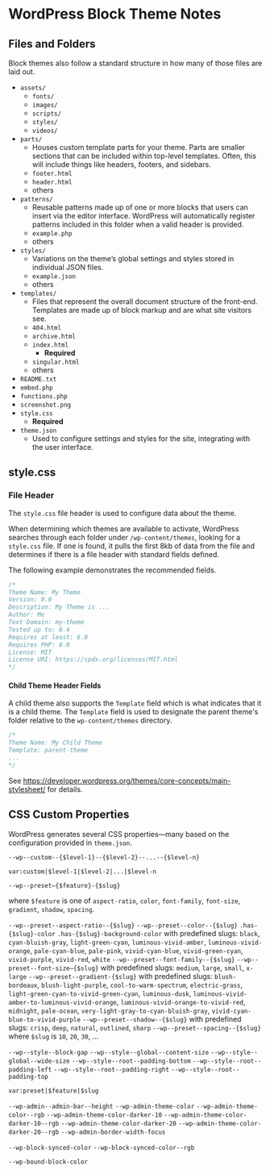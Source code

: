 # WordPress Block Theme Notes

## Files and Folders

Block themes also follow a standard structure in how many of those files are laid out.

- `assets/`
  + `fonts/`
  + `images/`
  + `scripts/`
  + `styles/`
  + `videos/`
- `parts/`
  + Houses custom template parts for your theme. Parts are smaller sections that can be included within top-level templates. Often, this will include things like headers, footers, and sidebars.
  + `footer.html`
  + `header.html`
  + others
- `patterns/`
  + Reusable patterns made up of one or more blocks that users can insert via the editor interface. WordPress will automatically register patterns included in this folder when a valid header is provided.
  + `example.php`
  + others
- `styles/`
  + Variations on the theme’s global settings and styles stored in individual JSON files.
  + `example.json`
  + others
- `templates/`
  + Files that represent the overall document structure of the front-end. Templates are made up of block markup and are what site visitors see.
  + `404.html`
  + `archive.html`
  + `index.html`
    * **Required**
  + `singular.html`
  + others
- `README.txt`
- `embed.php`
- `functions.php`
- `screenshot.png`
- `style.css`
  + **Required**
- `theme.json`
  + Used to configure settings and styles for the site, integrating with the user interface.

## style.css

### File Header

The `style.css` file header is used to configure data about the theme.

When determining which themes are available to activate, WordPress searches through each folder under `/wp-content/themes`, looking for a `style.css` file. If one is found, it pulls the first 8kb of data from the file and determines if there is a file header with standard fields defined.

The following example demonstrates the recommended fields.

```css
/*
Theme Name: My Theme
Version: 0.0
Description: My Theme is ...
Author: Me
Text Domain: my-theme
Tested up to: 6.4
Requires at least: 6.0
Requires PHP: 8.0
License: MIT
License URI: https://spdx.org/licenses/MIT.html
*/
```

#### Child Theme Header Fields

A child theme also supports the `Template` field which is what indicates that it is a child theme. The `Template` field is used to designate the parent theme's folder relative to the `wp-content/themes` directory.

```css
/*
Theme Name: My Child Theme
Template: parent-theme
...
*/
```

See https://developer.wordpress.org/themes/core-concepts/main-stylesheet/ for details.

## CSS Custom Properties

WordPress generates several CSS properties—many based on the configuration provided in `theme.json`.

`--wp--custom--{$level-1}--{$level-2}--...--{$level-n}`

`var:custom|$level-1|$level-2|...|$level-n`

`--wp--preset–{$feature}-{$slug}`

where `$feature` is one of `aspect-ratio`, `color`, `font-family`, `font-size`, `gradient`, `shadow`, `spacing`.

`--wp--preset--aspect-ratio--{$slug}`
`--wp--preset--color--{$slug}` `.has-{$slug}-color` `.has-{$slug}-background-color` with predefined slugs: `black`, `cyan-bluish-gray`, `light-green-cyan`, `luminous-vivid-amber`, `luminous-vivid-orange`, `pale-cyan-blue`, `pale-pink`, `vivid-cyan-blue`, `vivid-green-cyan`, `vivid-purple`, `vivid-red`, `white` 
`--wp--preset--font-family--{$slug}`
`--wp--preset--font-size–{$slug}` with predefined slugs: `medium`, `large`, `small`, `x-large`
`--wp--preset--gradient-{$slug}` with predefined slugs: `blush-bordeaux`, `blush-light-purple`, `cool-to-warm-spectrum`, `electric-grass`, `light-green-cyan-to-vivid-green-cyan`, `luminous-dusk`, `luminous-vivid-amber-to-luminous-vivid-orange`, `luminous-vivid-orange-to-vivid-red`, `midnight`, `pale-ocean`, `very-light-gray-to-cyan-bluish-gray`, `vivid-cyan-blue-to-vivid-purple`
`--wp--preset--shadow--{$slug}` with predefined slugs: `crisp`, `deep`, `natural`, `outlined`, `sharp`
`--wp--preset--spacing--{$slug}` where `$slug` is `10`, `20`, `30`, ...

`--wp--style--block-gap`
`--wp--style--global--content-size`
`--wp--style--global--wide-size`
`--wp--style--root--padding-bottom`
`--wp--style--root--padding-left`
`--wp--style--root--padding-right`
`--wp--style--root--padding-top`

`var:preset|$feature|$slug`

`--wp-admin--admin-bar--height`
`--wp-admin-theme-color`
`--wp-admin-theme-color--rgb`
`--wp-admin-theme-color-darker-10`
`--wp-admin-theme-color-darker-10--rgb`
`--wp-admin-theme-color-darker-20`
`--wp-admin-theme-color-darker-20--rgb`
`--wp-admin-border-width-focus`

`--wp-block-synced-color`
`--wp-block-synced-color--rgb`

`--wp-bound-block-color`


